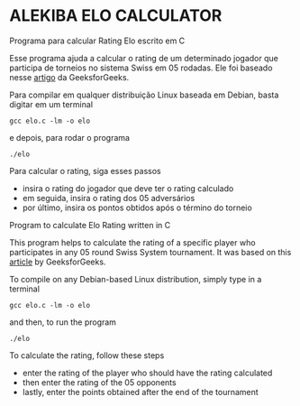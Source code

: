 # ALEKIBA ELO CALCULATOR

Programa para calcular Rating Elo escrito em C

Esse programa ajuda a calcular o rating de um determinado jogador que participa
de torneios no sistema Swiss em 05 rodadas. Ele foi baseado nesse
[artigo](https://www.geeksforgeeks.org/elo-rating-algorithm/) da GeeksforGeeks.

Para compilar em qualquer distribuição Linux baseada em Debian, basta digitar em
um terminal

`gcc elo.c -lm -o elo`

e depois, para rodar o programa

`./elo`

Para calcular o rating, siga esses passos

- insira o rating do jogador que deve ter o rating calculado
- em seguida, insira o rating dos 05 adversários
- por último, insira os pontos obtidos após o término do torneio

Program to calculate Elo Rating written in C

This program helps to calculate the rating of a specific player who participates
in any 05 round Swiss System tournament. It was based on this
[article](https://www.geeksforgeeks.org/elo-rating-algorithm/) by GeeksforGeeks.

To compile on any Debian-based Linux distribution, simply type in a terminal

`gcc elo.c -lm -o elo`

and then, to run the program

`./elo`

To calculate the rating, follow these steps

- enter the rating of the player who should have the rating calculated
- then enter the rating of the 05 opponents
- lastly, enter the points obtained after the end of the tournament
